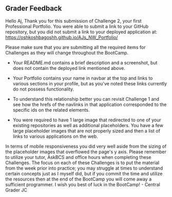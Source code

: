 
## Grader Feedback
Hello Aj, Thank you for this submission of Challenge 2, your first Professional Portfolio. You were able to submit a link to your GitHub repository, but you did not submit a link to your deployed application at: https://oshkoshbagoshh.github.io/AJs_NW_Portfolio/ 

Please make sure that you are submitting all the required items for Challenges as they will change throughout the BootCamp.

* Your README.md contains a brief description and a screenshot, but does not contain the deployed link mentioned above. 
 
 * Your Portfolio contains your name in navbar at the top and links to various sections in your profile, but as you've noted these links currently do not possess functionality. 
 

 
 * To understand this relationship better you can revisit Challenge 1 and see how the hrefs of the navlinks in that application corresponded to the specific ids on the related elements. 


 
 * You were required to have 1 large image that redirected to one of your existing repositories as well as additional placeholders. You have a few large placeholder images that are not properly sized and then a list of links to various applications on the web. 
 
In terms of mobile responsiveness you did very well aside from the sizing of the placeholder images that overflowed the page's y axis. Please remember to utilize your tutor, AskBCS and office hours when completing these Challenges. The focus on each of these Challenges is to put the material from the week prior into practice; you may struggle at times to understand certain concepts just as I myself did, but if you commit the time and utilize the resources then at the end of the BootCamp you will come away a sufficient programmer. I wish you best of luck in the BootCamp! - Central Grader JC
